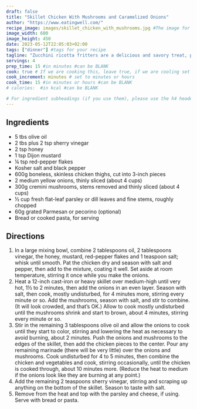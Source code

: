 ```yaml
---
draft: false
title: "Skillet Chicken With Mushrooms and Caramelized Onions"
author: "https://www.eatingwell.com/"
recipe_image: images/skillet_chicken_with_mushrooms.jpg #The image for your recipe
image_width: 600
image_height: 450
date: 2023-05-12T22:05:03+02:00
tags: ["dinner"] #tags for your recipe
tagline: "Zucchini ricotta fritters are a delicious and savory treat, perfect as a side dish, appetizer, or even a light meal."
servings: 4
prep_time: 15 #in minutes #can be BLANK
cook: true # If we are cooking this, leave true, if we are cooling set to false
cook_increment: minutes # set to minutes or hours
cook_time: 15 #in minutes or hours #can be BLANK
# calories:  #in kcal #can be BLANK

# For ingredient subheadings (if you use them), please use the h4 header.  For print view I have those elements targeted
---
```



## Ingredients

- 5 tbs olive oil
- 2 tbs plus 2  tsp sherry vinegar
- 2 tsp honey
- 1 tsp Dijon mustard
- ¼ tsp red-pepper flakes
- Kosher salt and black pepper
- 600g boneless, skinless chicken thighs, cut into 3-inch pieces
- 2 medium yellow onions, thinly sliced (about 4 cups)
- 300g cremini mushrooms, stems removed and thinly sliced (about 4 cups)
- ½ cup fresh flat-leaf parsley or dill leaves and fine stems, roughly chopped
- 60g grated Parmesan or pecorino (optional)
- Bread or cooked pasta, for serving

## Directions

1. In a large mixing bowl, combine 2 tablespoons oil, 2 tablespoons vinegar, the honey, mustard, red-pepper flakes and 1 teaspoon salt; whisk until smooth. Pat the chicken dry and season with salt and pepper, then add to the mixture, coating it well. Set aside at room temperature, stirring it once while you make the onions.
2. Heat a 12-inch cast-iron or heavy skillet over medium-high until very hot, 1½ to 2 minutes, then add the onions in an even layer. Season with salt, then cook, mostly undisturbed, for 4 minutes more, stirring every minute or so. Add the mushrooms, season with salt, and stir to combine. (It will look crowded, and that’s OK.) Allow to cook mostly undisturbed until the mushrooms shrink and start to brown, about 4 minutes, stirring every minute or so.
3. Stir in the remaining 3 tablespoons olive oil and allow the onions to cook until they start to color, stirring and lowering the heat as necessary to avoid burning, about 2 minutes. Push the onions and mushrooms to the edges of the skillet, then add the chicken pieces to the center. Pour any remaining marinade (there will be very little) over the onions and mushrooms. Cook undisturbed for 4 to 5 minutes, then combine the chicken and vegetables and cook, stirring occasionally, until the chicken is cooked through, about 10 minutes more. (Reduce the heat to medium if the onions look like they are burning at any point.)
4. Add the remaining 2 teaspoons sherry vinegar, stirring and scraping up anything on the bottom of the skillet. Season to taste with salt.
5. Remove from the heat and top with the parsley and cheese, if using. Serve with bread or pasta.